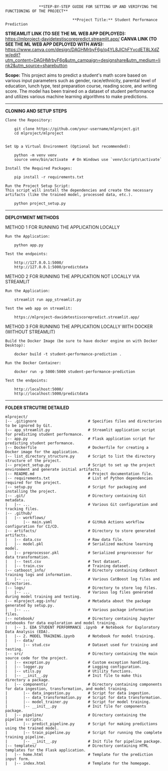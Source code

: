                    **STEP-BY-STEP GUIDE FOR SETTING UP AND VERIFYING THE FUNCTIONING OF THE PROJECT**

                                  **Project Title:** Student Performance Prediction

**STREAMLIT LINK (TO SEE THE ML WEB APP DEPLOYED):**
 https://mlproject-davidetestiscorepredict.streamlit.app/
**CANVA LINK (TO SEE THE ML WEB APP DEPLOYED WITH AWS):**
 https://www.canva.com/design/DAGHMrbyF6g/q4YL8JIChFYvcdET8LXdZw/edit?utm_content=DAGHMrbyF6g&utm_campaign=designshare&utm_medium=link2&utm_source=sharebutton

**Scope:** This project aims to predict a student's math score based on various input parameters such as gender, race/ethnicity, parental level of education, lunch type, test preparation course, reading score, and writing score. The model has been trained on a dataset of student performance and utilizes various machine learning algorithms to make predictions.

----------------------------------------------

**CLONING AND SETUP STEPS**

    Clone the Repository:

        git clone https://github.com/your-username/mlproject.git
        cd mlproject/mlproject


    Set Up a Virtual Environment (Optional but recommended):

        python -m venv venv
        source venv/bin/activate  # On Windows use `venv\Scripts\activate`

    Install the Required Packages:

        pip install -r requirements.txt

    Run the Project Setup Script:
    This script will install the dependencies and create the necessary artifacts (like the trained model, processed data, etc.).

        python project_setup.py

----------------------------------------------

**DEPLOYMENT METHODS**

METHOD 1 FOR RUNNING THE APPLICATION LOCALLY

    Run the Application:

        python app.py

    Test the endpoints:

        http://127.0.0.1:5000/
        http://127.0.0.1:5000/predictdata

METHOD 2 FOR RUNNING THE APPLICATION NOT LOCALLY VIA STREAMLIT

    Run the Application: 

        streamlit run app_streamlit.py

    Test the web app on streamlit:
        
        https://mlproject-davidetestiscorepredict.streamlit.app/

METHOD 3 FOR RUNNING THE APPLICATION LOCALLY WITH DOCKER (WITHOUT STREAMLIT)

    Build the Docker Image (be sure to have docker engine on with Docker Desktop):

        docker build -t student-performance-prediction .

    Run the Docker Container:

        docker run -p 5000:5000 student-performance-prediction

    Test the endpoints: 

        http://localhost:5000/
        http://localhost:5000/predictdata

----------------------------------------------

**FOLDER STRCUTRE DETAILED**

    mlproject/
    |-- .gitignore                       # Specifies files and directories to be ignored by Git.
    |-- app_streamlit.py                 # Streamlit application script for predicting student performance.
    |-- app.py                           # Flask application script for predicting student performance.
    |-- Dockerfile                       # Dockerfile for creating a Docker image for the application.
    |-- list_directory_structure.py      # Script to list the directory structure of the project.
    |-- project_setup.py                 # Script to set up the project environment and generate initial artifacts.
    |-- README.md                        # Project documentation file.
    |-- requirements.txt                 # List of Python dependencies required for the project.
    |-- setup.py                         # Script for packaging and installing the project.
    |-- .git/                            # Directory containing Git metadata.
    |   |-- ...                          # Various Git configuration and tracking files.
    |-- .github/
    |   |-- workflows/
    |       |-- main.yaml                # GitHub Actions workflow configuration for CI/CD.
    |-- artifacts/                       # Directory to store generated artifacts.
    |   |-- data.csv                     # Raw data file.
    |   |-- model.pkl                    # Serialized machine learning model.
    |   |-- preprocessor.pkl             # Serialized preprocessor for data transformation.
    |   |-- test.csv                     # Test dataset.
    |   |-- train.csv                    # Training dataset.
    |-- catboost_info/                   # Directory containing CatBoost training logs and information.
    |   |-- ...                          # Various CatBoost log files and directories.
    |-- logs/                            # Directory to store log files.
    |   |-- ...                          # Various log files generated during model training and testing.
    |-- mlproject.egg-info/              # Metadata about the package generated by setup.py.
    |   |-- ...                          # Various package information files.
    |-- notebook/                        # Directory containing Jupyter notebooks for data exploration and model training.
    |   |-- 1. EDA STUDENT PERFORMANCE .ipynb  # Notebook for Exploratory Data Analysis (EDA).
    |   |-- 2. MODEL TRAINING.ipynb      # Notebook for model training.
    |   |-- data/
    |       |-- stud.csv                 # Dataset used for training and testing.
    |-- src/                             # Directory containing the main source code for the project.
    |   |-- exception.py                 # Custom exception handling.
    |   |-- logger.py                    # Logging configuration.
    |   |-- utils.py                     # Utility functions.
    |   |-- __init__.py                  # Init file to make this directory a package.
    |   |-- components/                  # Directory containing components for data ingestion, transformation, and model training.
    |       |-- data_ingestion.py        # Script for data ingestion.
    |       |-- data_transformation.py   # Script for data transformation.
    |       |-- model_trainer.py         # Script for model training.
    |       |-- __init__.py              # Init file for components package.
    |   |-- pipeline/                    # Directory containing the pipeline scripts.
    |       |-- predict_pipeline.py      # Script for making predictions using the trained model.
    |       |-- train_pipeline.py        # Script for running the complete training pipeline.
    |       |-- __init__.py              # Init file for pipeline package.
    |-- templates/                       # Directory containing HTML templates for the Flask application.
    |   |-- home.html                    # Template for the prediction input form.
    |   |-- index.html                   # Template for the homepage.


